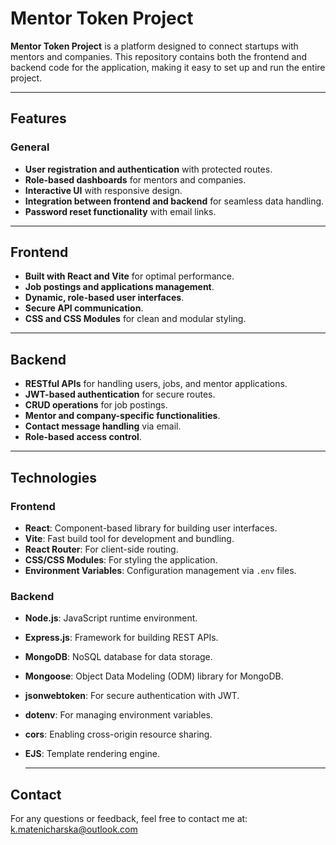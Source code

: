 # Mentor Token Project

**Mentor Token Project** is a platform designed to connect startups with mentors and companies. This repository contains both the frontend and backend code for the application, making it easy to set up and run the entire project.

---

## Features

### General
- **User registration and authentication** with protected routes.
- **Role-based dashboards** for mentors and companies.
- **Interactive UI** with responsive design.
- **Integration between frontend and backend** for seamless data handling.
- **Password reset functionality** with email links.

---

## Frontend

- **Built with React and Vite** for optimal performance.
- **Job postings and applications management**.
- **Dynamic, role-based user interfaces**.
- **Secure API communication**.
- **CSS and CSS Modules** for clean and modular styling.

---

## Backend

- **RESTful APIs** for handling users, jobs, and mentor applications.
- **JWT-based authentication** for secure routes.
- **CRUD operations** for job postings.
- **Mentor and company-specific functionalities**.
- **Contact message handling** via email.
- **Role-based access control**.

---

## Technologies

### Frontend
- **React**: Component-based library for building user interfaces.
- **Vite**: Fast build tool for development and bundling.
- **React Router**: For client-side routing.
- **CSS/CSS Modules**: For styling the application.
- **Environment Variables**: Configuration management via `.env` files.

### Backend
- **Node.js**: JavaScript runtime environment.
- **Express.js**: Framework for building REST APIs.
- **MongoDB**: NoSQL database for data storage.
- **Mongoose**: Object Data Modeling (ODM) library for MongoDB.
- **jsonwebtoken**: For secure authentication with JWT.
- **dotenv**: For managing environment variables.
- **cors**: Enabling cross-origin resource sharing.
- **EJS**: Template rendering engine.

  ---

## Contact
For any questions or feedback, feel free to contact me at: k.matenicharska@outlook.com



